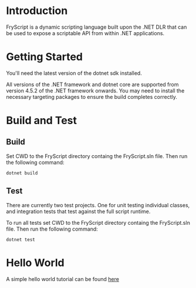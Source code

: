 # Introduction 
FryScript is a dynamic scripting language built upon the .NET DLR that can be used to expose a scriptable API from within .NET applications.

# Getting Started
You'll need the latest version of the dotnet sdk installed.

All versions of the .NET framework and dotnet core are supported from version 4.5.2 of the .NET framework onwards. You may need to install the necessary targeting packages to ensure the build completes correctly.

# Build and Test
## Build
Set CWD to the FryScript directory containg the FryScript.sln file. Then run the following command:

```
dotnet build
```

## Test
There are currently two test projects. One for unit testing individual classes, and integration tests that test against the full script runtime.

To run all tests set CWD to the FryScript directory containg the FryScript.sln file. Then run the following command:

```
dotnet test
```

# Hello World
A simple hello world tutorial can be found [here](HELLO_WORLD.md)
